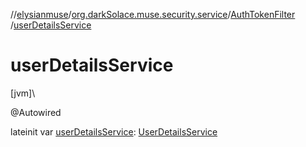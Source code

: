 //[elysianmuse](../../../index.md)/[org.darkSolace.muse.security.service](../index.md)/[AuthTokenFilter](index.md)
/[userDetailsService](user-details-service.md)

# userDetailsService

[jvm]\

@Autowired

lateinit var [userDetailsService](user-details-service.md): [UserDetailsService](../-user-details-service/index.md)

